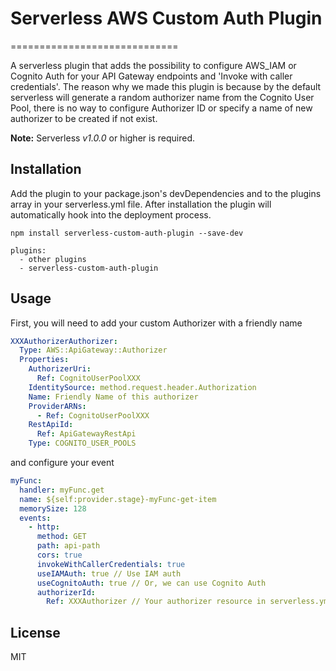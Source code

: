 # Serverless AWS Custom Auth Plugin

=============================

A serverless plugin that adds the possibility to configure AWS_IAM or Cognito Auth for your API Gateway endpoints and 'Invoke with caller credentials'. The reason why we made this plugin is because by the default serverless will generate a random authorizer name from the Cognito User Pool, there is no way to configure Authorizer ID or specify a name of new authorizer to be created if not exist.

**Note:** Serverless *v1.0.0* or higher is required.

## Installation

Add the plugin to your package.json's devDependencies and to the plugins array in your serverless.yml file. After installation the plugin will automatically hook into the deployment process.

```
npm install serverless-custom-auth-plugin --save-dev
```

```
plugins:
  - other plugins
  - serverless-custom-auth-plugin
```

## Usage

First, you will need to add your custom Authorizer with a friendly name

```yml
XXXAuthorizerAuthorizer:
  Type: AWS::ApiGateway::Authorizer
  Properties:
    AuthorizerUri: 
      Ref: CognitoUserPoolXXX
    IdentitySource: method.request.header.Authorization
    Name: Friendly Name of this authorizer
    ProviderARNs:
      - Ref: CognitoUserPoolXXX
    RestApiId:
      Ref: ApiGatewayRestApi
    Type: COGNITO_USER_POOLS
```

and configure your event

```yml
myFunc:
  handler: myFunc.get
  name: ${self:provider.stage}-myFunc-get-item
  memorySize: 128
  events:
    - http:
      method: GET
      path: api-path
      cors: true 
      invokeWithCallerCredentials: true
      useIAMAuth: true // Use IAM auth
      useCognitoAuth: true // Or, we can use Cognito Auth
      authorizerId:
        Ref: XXXAuthorizer // Your authorizer resource in serverless.yml
```

## License

MIT
